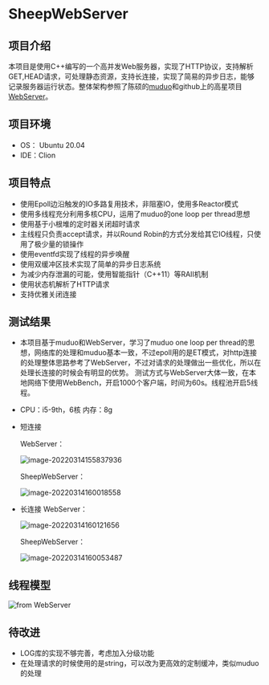 # SheepWebServer



## 项目介绍

本项目是使用C++编写的一个高并发Web服务器，实现了HTTP协议，支持解析GET,HEAD请求，可处理静态资源，支持长连接，实现了简易的异步日志，能够记录服务器运行状态。整体架构参照了陈硕的[muduo](https://github.com/chenshuo/muduo)和github上的高星项目[WebServer](https://github.com/linyacool/WebServer)。

## 项目环境

- OS： Ubuntu 20.04
- IDE：Clion

## 项目特点

- 使用Epoll边沿触发的IO多路复用技术，非阻塞IO，使用多Reactor模式
- 使用多线程充分利用多核CPU，运用了muduo的one loop per thread思想
- 使用基于小根堆的定时器关闭超时请求
- 主线程只负责accept请求，并以Round Robin的方式分发给其它IO线程，只使用了极少量的锁操作
- 使用eventfd实现了线程的异步唤醒
- 使用双缓冲区技术实现了简单的异步日志系统
- 为减少内存泄漏的可能，使用智能指针（C++11）等RAII机制
- 使用状态机解析了HTTP请求
- 支持优雅关闭连接

## 测试结果

- 本项目基于muduo和WebServer，学习了muduo one loop per thread的思想，网络库的处理和muduo基本一致，不过epoll用的是ET模式，对http连接的处理整体思路参考了WebServer，不过对请求的处理做出一些优化，所以在处理长连接的时候会有明显的优势。
  测试方式与WebServer大体一致，在本地网络下使用WebBench，开启1000个客户端，时间为60s。线程池开启5线程。
  
- CPU：i5-9th，6核
  内存：8g
  
- 短连接

  WebServer：

  ![image-20220314155837936](https://github.com/luochensama/TinyWebServer/blob/master/Pictures/WebServer_short.png)

  SheepWebServer：

  ![image-20220314160018558](https://github.com/luochensama/TinyWebServer/blob/master/Pictures/SheepWebServer_short.png)

- 长连接
  WebServer：

  ![image-20220314160121656](https://github.com/luochensama/TinyWebServer/blob/master/Pictures/WebServer_long.png)

  SheepWebServer：

  ![image-20220314160053487](https://github.com/luochensama/TinyWebServer/blob/master/Pictures/SheepWebServer_long.png)



## 线程模型

![from WebServer](https://github.com/luochensama/TinyWebServer/blob/master/Pictures/model.png)

## 待改进

- LOG库的实现不够完善，考虑加入分级功能
- 在处理请求的时候使用的是string，可以改为更高效的定制缓冲，类似muduo的处理

